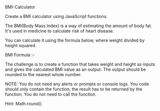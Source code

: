 BMI-Calculator

Create a BMI calculator using JavaScript functions.

The BMI(Body Mass Index) is a way of estimating the amount of body fat. It's used in medicine to calculate risk of heart disease.

You can calculate it using the formula below, where weight divided by height squared.


BMI Formula :-

The challenge is to create a function that takes weight and height as inputs and gives the calculated BMI value as an output. The output should be rounded to the nearest whole number.

NOTE: You do not need any alerts or prompts or console logs. You code should only contain the function, the result has to be returned by the function. You do not need to call the function.


Hint: Math.round() 

